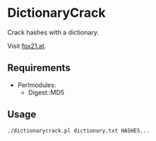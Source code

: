 # DictionaryCrack
Crack hashes with a dictionary.

Visit [fox21.at](http://fox21.at).

## Requirements
- Perlmodules:
	- Digest::MD5

## Usage

	./dictionarycrack.pl dictionary.txt HASHES...
